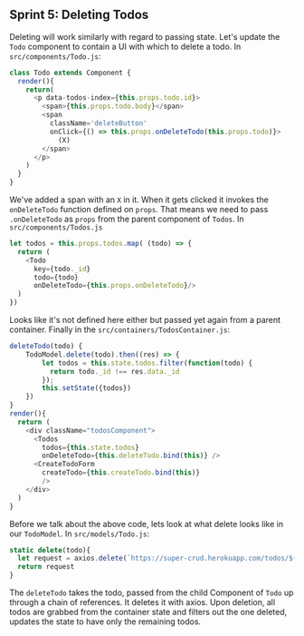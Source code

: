 ## Sprint 5: Deleting Todos

Deleting will work similarly with regard to passing state. Let's update the `Todo` component to contain a UI with which to delete a todo. In `src/components/Todo.js`:

```js
class Todo extends Component {
  render(){
    return(
      <p data-todos-index={this.props.todo.id}>
        <span>{this.props.todo.body}</span>
        <span
          className='deleteButton'
          onClick={() => this.props.onDeleteTodo(this.props.todo)}>
            (X)
        </span>
      </p>
    )
  }
}
```

We've added a span with an `X` in it. When it gets clicked it invokes the `onDeleteTodo` function defined on `props`. That means we need to pass `.onDeleteTodo` as `props` from the parent component of `Todos`. In `src/components/Todos.js`

```js
let todos = this.props.todos.map( (todo) => {
  return (
    <Todo
      key={todo._id}
      todo={todo}
      onDeleteTodo={this.props.onDeleteTodo}/>
  )
})
```

Looks like it's not defined here either but passed yet again from a parent container. Finally in the `src/containers/TodosContainer.js`:

```js
deleteTodo(todo) {
    TodoModel.delete(todo).then((res) => {
        let todos = this.state.todos.filter(function(todo) {
          return todo._id !== res.data._id
        });
        this.setState({todos})
    })
}
render(){
  return (
    <div className="todosComponent">
      <Todos
        todos={this.state.todos}
        onDeleteTodo={this.deleteTodo.bind(this)} />
      <CreateTodoForm
        createTodo={this.createTodo.bind(this)}
        />
    </div>
  )
}
```

Before we talk about the above code, lets look at what delete looks like in our `TodoModel`. In `src/models/Todo.js`:

```js
static delete(todo){
  let request = axios.delete(`https://super-crud.herokuapp.com/todos/${todo._id}`)
  return request
}
```

The `deleteTodo` takes the todo, passed from the child Component of `Todo` up through a chain of references. It deletes it with axios. Upon deletion, all todos are grabbed from the container state and filters out the one deleted, updates the state to have only the remaining todos.
